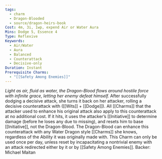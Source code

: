 ```yaml
---
tags:
  - charm
  - Dragon-Blooded
  - source/dragon-heirs-book
Cost: 4m, 3i, 1wp, expend Air or Water Aura
Mins: Dodge 5, Essence 4
Type: Reflexive
Keywords:
  - Air/Water
  - Aura
  - Balanced
  - Counterattack
  - Decisive-only
Duration: Instant
Prerequisite Charms:
  - "[[Safety Among Enemies]]"
---
```

*Light as air, fluid as water, the Dragon-Blood flows around hostile force with infinite grace, letting her enemy defeat himself.*
After successfully dodging a decisive attack, she turns it back on her attacker, rolling a decisive counterattack with ([[Wits]] + [[Dodge]]). All [[Charms]] that the attacker used to enhance his original attack also apply to this counterattack at no additional cost.
If it hits, it uses the attacker’s [[Initiative]] to determine damage (before he loses any due to missing), and resets him to base [[Initiative]], not the Dragon-Blood.
The Dragon-Blood can enhance this counterattack with any Water Dragon style [[Charms]] she knows, regardless of the Ability it was originally made with.
This Charm can only be used once per day, unless reset by incapacitating a nontrivial enemy with an attack redirected either by it or by [[Safety Among Enemies]].
Backer: Michael Maitan
